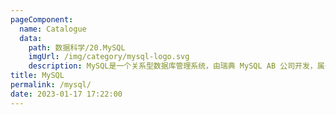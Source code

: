 ```yaml
---
pageComponent: 
  name: Catalogue
  data: 
    path: 数据科学/20.MySQL
    imgUrl: /img/category/mysql-logo.svg
    description: MySQL是一个关系型数据库管理系统，由瑞典 MySQL AB 公司开发，属于 Oracle 旗下产品。
title: MySQL
permalink: /mysql/
date: 2023-01-17 17:22:00
---
```

